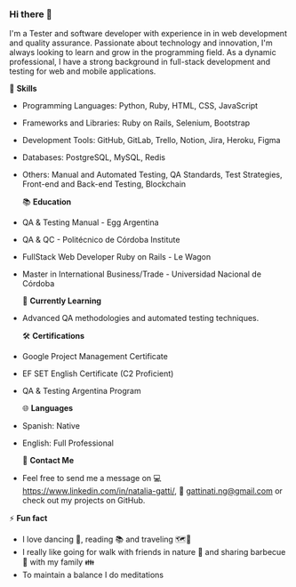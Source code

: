 ### Hi there 👋


I'm a Tester and software developer with experience in in web development and quality assurance. Passionate about technology and innovation, I'm always looking to learn and grow in the programming field. As a dynamic professional, I have a strong background in full-stack development and testing for web and mobile applications. 
<!--
- Languages and Tools:
![image](https://user-images.githubusercontent.com/65079282/112249054-d8991b00-8c35-11eb-9a57-045382091599.png)
![image](https://user-images.githubusercontent.com/65079282/112249073-e189ec80-8c35-11eb-9a5e-e729f8e66225.png)
![image](https://user-images.githubusercontent.com/65079282/112249087-e9499100-8c35-11eb-8f7c-bf43eb800a43.png)
![image](https://user-images.githubusercontent.com/65079282/112249098-ee0e4500-8c35-11eb-9d10-3bc7ece6d914.png)
![image](https://user-images.githubusercontent.com/65079282/112249114-f5355300-8c35-11eb-82b1-b618b611d322.png)
![image](https://user-images.githubusercontent.com/65079282/112249126-fa929d80-8c35-11eb-8bcb-5a046138728f.png)
![image](https://user-images.githubusercontent.com/65079282/112249177-139b4e80-8c36-11eb-98cc-23adbf78a5d1.png)
![image](https://user-images.githubusercontent.com/65079282/112249354-6117bb80-8c36-11eb-91f2-b2f45f169787.png)
-->
  🚀 **Skills**
- Programming Languages: Python, Ruby, HTML, CSS, JavaScript
- Frameworks and Libraries: Ruby on Rails, Selenium, Bootstrap
- Development Tools: GitHub, GitLab, Trello, Notion, Jira, Heroku, Figma
- Databases: PostgreSQL, MySQL, Redis
- Others: Manual and Automated Testing, QA Standards, Test Strategies, Front-end and Back-end Testing, Blockchain

  📚 **Education**
- QA & Testing Manual - Egg Argentina
- QA & QC - Politécnico de Córdoba Institute
- FullStack Web Developer Ruby on Rails - Le Wagon
- Master in International Business/Trade - Universidad Nacional de Córdoba

  🌱 **Currently Learning**
- Advanced QA methodologies and automated testing techniques.

  🛠 **Certifications**
- Google Project Management Certificate
- EF SET English Certificate (C2 Proficient)
- QA & Testing Argentina Program

  🌐 **Languages**
- Spanish: Native
- English: Full Professional

  💬 **Contact Me**
- Feel free to send me a message on :computer: https://www.linkedin.com/in/natalia-gatti/, :e-mail: gattinati.ng@gmail.com or check out my projects on GitHub.

 ⚡ **Fun fact** 
- I love dancing :dancer:, reading :books: and traveling 🗺️🧳
- I really like going for walk with friends in nature :runner: and sharing barbecue :meat_on_bone: with my family :family:
- To maintain a balance I do meditations

